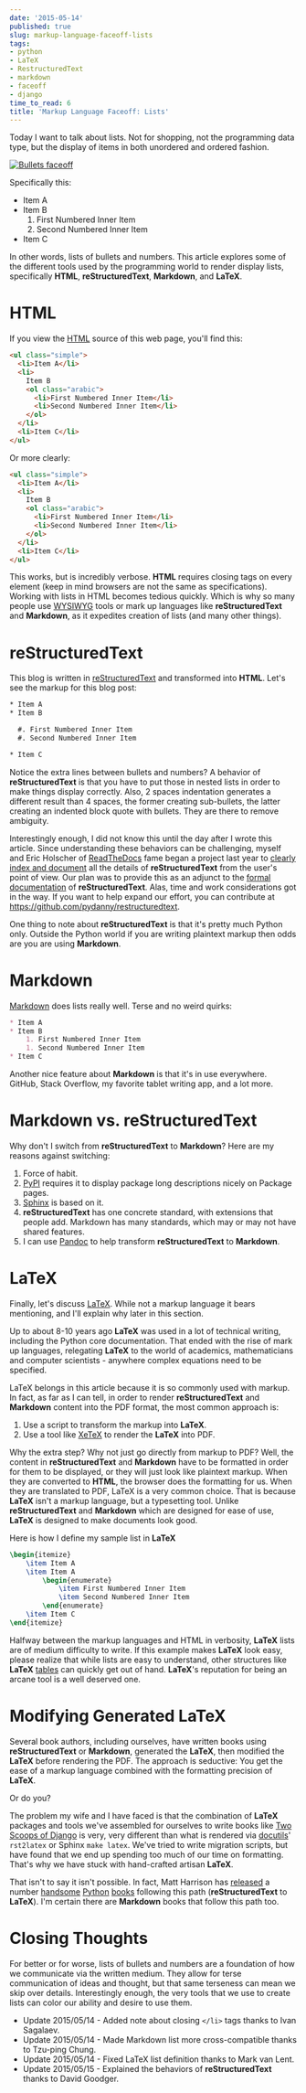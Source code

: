 ```yaml
---
date: '2015-05-14'
published: true
slug: markup-language-faceoff-lists
tags:
- python
- LaTeX
- RestructuredText
- markdown
- faceoff
- django
time_to_read: 6
title: 'Markup Language Faceoff: Lists'
---
```



Today I want to talk about lists. Not for shopping, not the programming
data type, but the display of items in both unordered and ordered
fashion.

[![Bullets faceoff](images/bullets.png)](/markup-language-faceoff-lists.html)

Specifically this:

- Item A
- Item B
  1.  First Numbered Inner Item
  2.  Second Numbered Inner Item
- Item C

In other words, lists of bullets and numbers. This article explores some
of the different tools used by the programming world to render display
lists, specifically **HTML**, **reStructuredText**, **Markdown**, and
**LaTeX**.

# HTML

If you view the [HTML](http://en.wikipedia.org/wiki/HTML) source of this
web page, you'll find this:

```html
<ul class="simple">
  <li>Item A</li>
  <li>
    Item B
    <ol class="arabic">
      <li>First Numbered Inner Item</li>
      <li>Second Numbered Inner Item</li>
    </ol>
  </li>
  <li>Item C</li>
</ul>
```

Or more clearly:

```html
<ul class="simple">
  <li>Item A</li>
  <li>
    Item B
    <ol class="arabic">
      <li>First Numbered Inner Item</li>
      <li>Second Numbered Inner Item</li>
    </ol>
  </li>
  <li>Item C</li>
</ul>
```

This works, but is incredibly verbose. **HTML** requires closing tags on
every element (keep in mind browsers are not the same as
specifications). Working with lists in HTML becomes tedious quickly.
Which is why so many people use
[WYSIWYG](http://en.wikipedia.org/wiki/WYSIWYG) tools or mark up
languages like **reStructuredText** and **Markdown**, as it expedites
creation of lists (and many other things).

# reStructuredText

This blog is written in
[reStructuredText](http://en.wikipedia.org/wiki/ReStructuredText) and
transformed into **HTML**. Let's see the markup for this blog post:

```rest
* Item A
* Item B

  #. First Numbered Inner Item
  #. Second Numbered Inner Item

* Item C
```

Notice the extra lines between bullets and numbers? A behavior of
**reStructuredText** is that you have to put those in nested lists in
order to make things display correctly. Also, 2 spaces indentation
generates a different result than 4 spaces, the former creating
sub-bullets, the latter creating an indented block quote with bullets.
They are there to remove ambiguity.

Interestingly enough, I did not know this until the day after I wrote
this article. Since understanding these behaviors can be challenging,
myself and Eric Holscher of [ReadTheDocs](http://readthedocs.org) fame
began a project last year to [clearly index and
document](http://restructuredtext.readthedocs.org/) all the details of
**reStructuredText** from the user's point of view. Our plan was to
provide this as an adjunct to the [formal
documentation](http://docutils.sourceforge.net/docs/) of
**reStructuredText**. Alas, time and work considerations got in the way.
If you want to help expand our effort, you can contribute at
<https://github.com/pydanny/restructuredtext>.

One thing to note about **reStructuredText** is that it's pretty much
Python only. Outside the Python world if you are writing plaintext
markup then odds are you are using **Markdown**.

# Markdown

[Markdown](http://en.wikipedia.org/wiki/Markdown) does lists really
well. Terse and no weird quirks:

```markdown
* Item A
* Item B
    1. First Numbered Inner Item
    1. Second Numbered Inner Item
* Item C
```

Another nice feature about **Markdown** is that it's in use everywhere.
GitHub, Stack Overflow, my favorite tablet writing app, and a lot more.

# Markdown vs. reStructuredText

Why don't I switch from **reStructuredText** to **Markdown**? Here are
my reasons against switching:

1.  Force of habit.
2.  [PyPI](http://pypi.python.org/pypi) requires it to display package
    long descriptions nicely on Package pages.
3.  [Sphinx](<http://en.wikipedia.org/wiki/Sphinx_(documentation_generator)>)
    is based on it.
4.  **reStructuredText** has one concrete standard, with extensions that
    people add. Markdown has many standards, which may or may not have
    shared features.
5.  I can use [Pandoc](http://pandoc.org) to help transform
    **reStructuredText** to **Markdown**.

# LaTeX

Finally, let's discuss [LaTeX](http://en.wikipedia.org/wiki/LaTeX).
While not a markup language it bears mentioning, and I'll explain why
later in this section.

Up to about 8-10 years ago **LaTeX** was used in a lot of technical
writing, including the Python core documentation. That ended with the
rise of mark up languages, relegating **LaTeX** to the world of
academics, mathematicians and computer scientists - anywhere complex
equations need to be specified.

LaTeX belongs in this article because it is so commonly used with
markup. In fact, as far as I can tell, in order to render
**reStructuredText** and **Markdown** content into the PDF format, the
most common approach is:

1.  Use a script to transform the markup into **LaTeX**.
2.  Use a tool like [XeTeX](http://en.wikipedia.org/wiki/XeTeX) to
    render the **LaTeX** into PDF.

Why the extra step? Why not just go directly from markup to PDF? Well,
the content in **reStructuredText** and **Markdown** have to be
formatted in order for them to be displayed, or they will just look like
plaintext markup. When they are converted to **HTML**, the browser does
the formatting for us. When they are translated to PDF, LaTeX is a very
common choice. That is because **LaTeX** isn't a markup language, but a
typesetting tool. Unlike **reStructuredText** and **Markdown** which are
designed for ease of use, **LaTeX** is designed to make documents look
good.

Here is how I define my sample list in **LaTeX**

```latex
\begin{itemize}
    \item Item A
    \item Item A
        \begin{enumerate}
            \item First Numbered Inner Item
            \item Second Numbered Inner Item
        \end{enumerate}
    \item Item C
\end{itemize}
```

Halfway between the markup languages and HTML in verbosity, **LaTeX**
lists are of medium difficulty to write. If this example makes **LaTeX**
look easy, please realize that while lists are easy to understand, other
structures like **LaTeX**
[tables](http://en.wikibooks.org/wiki/LaTeX/Tables) can quickly get out
of hand. **LaTeX**'s reputation for being an arcane tool is a well
deserved one.

# Modifying Generated LaTeX

Several book authors, including ourselves, have written books using
**reStructuredText** or **Markdown**, generated the **LaTeX**, then
modified the **LaTeX** before rendering the PDF. The approach is
seductive: You get the ease of a markup language combined with the
formatting precision of **LaTeX**.

Or do you?

The problem my wife and I have faced is that the combination of
**LaTeX** packages and tools we've assembled for ourselves to write
books like [Two Scoops of
Django](http://twoscoopspress.com/products/two-scoops-of-django-1-8) is
very, very different than what is rendered via
[docutils](https://pypi.python.org/pypi/docutils)' `rst2latex` or
Sphinx `make latex`. We've tried to write migration scripts, but have
found that we end up spending too much of our time on formatting.
That's why we have stuck with hand-crafted artisan **LaTeX**.

That isn't to say it isn't possible. In fact, Matt Harrison has
[released](http://www.amazon.com/Brief-Introduction-Python-Testing-Harrison-ebook/dp/B00AY4VE8E/?tag=mlinar-20)
a number
[handsome](http://www.amazon.com/Guide-Learning-Iteration-Generators-Python/dp/1492333514/ref=sr_1_7?tag=mlinar-20)
[Python](http://www.amazon.com/Treading-Python-1-Foundations/dp/1475266413/ref=sr_1_2?tag=mlinar-20)
[books](http://www.amazon.com/Treading-Python-2-Intermediate/dp/149055095X/ref=sr_1_1?tag=mlinar-20)
following this path (**reStructuredText** to **LaTeX**). I'm certain
there are **Markdown** books that follow this path too.

# Closing Thoughts

For better or for worse, lists of bullets and numbers are a foundation
of how we communicate via the written medium. They allow for terse
communication of ideas and thought, but that same terseness can mean we
skip over details. Interestingly enough, the very tools that we use to
create lists can color our ability and desire to use them.

- Update 2015/05/14 - Added note about closing `</li>` tags thanks to
  Ivan Sagalaev.
- Update 2015/05/14 - Made Markdown list more cross-compatible thanks
  to Tzu-ping Chung.
- Update 2015/05/14 - Fixed LaTeX list definition thanks to Mark van
  Lent.
- Update 2015/05/15 - Explained the behaviors of **reStructuredText**
  thanks to David Goodger.
